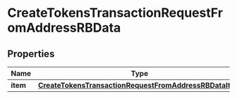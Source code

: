 

# CreateTokensTransactionRequestFromAddressRBData


## Properties

Name | Type | Description | Notes
------------ | ------------- | ------------- | -------------
**item** | [**CreateTokensTransactionRequestFromAddressRBDataItem**](CreateTokensTransactionRequestFromAddressRBDataItem.md) |  | 



